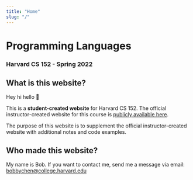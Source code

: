 ```yaml
---
title: "Home"
slug: "/"
---
```


# Programming Languages
### Harvard CS 152 - Spring 2022

## What is this website?

Hey hi hello :wave:

This is a **student-created website** for Harvard CS 152. The official instructor-created website for this course is [publicly available here](https://groups.seas.harvard.edu/courses/cs152/2022sp/).

The purpose of this website is to supplement the official instructor-created website with additional notes and code examples.

## Who made this website?

My name is Bob. If you want to contact me, send me a message via email: [bobbychen@college.harvard.edu](mailto:bobbychen@college.harvard.edu)
